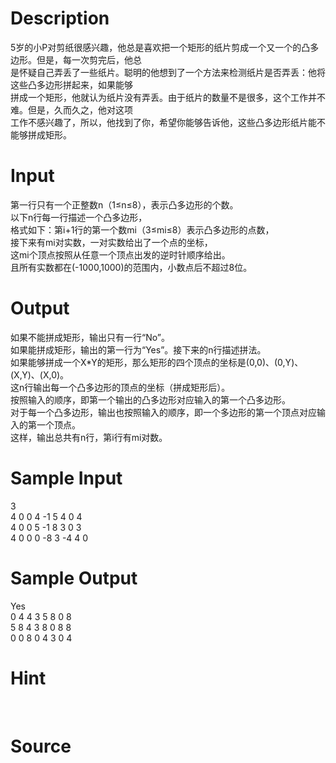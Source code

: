 
# Description

<div class="content"><div>5岁的小P对剪纸很感兴趣，他总是喜欢把一个矩形的纸片剪成一个又一个的凸多边形。但是，每一次剪完后，他总</div>
<div>是怀疑自己弄丢了一些纸片。聪明的他想到了一个方法来检测纸片是否弄丢：他将这些凸多边形拼起来，如果能够</div>
<div>拼成一个矩形，他就认为纸片没有弄丢。由于纸片的数量不是很多，这个工作并不难。但是，久而久之，他对这项</div>
<div>工作不感兴趣了，所以，他找到了你，希望你能够告诉他，这些凸多边形纸片能不能够拼成矩形。</div></div>

# Input

<div class="content"><div>第一行只有一个正整数n（1≤n≤8），表示凸多边形的个数。</div>
<div>以下n行每一行描述一个凸多边形，</div>
<div>格式如下：第i+1行的第一个数mi（3≤mi≤8）表示凸多边形的点数，</div>
<div>接下来有mi对实数，一对实数给出了一个点的坐标，</div>
<div>这mi个顶点按照从任意一个顶点出发的逆时针顺序给出。</div>
<div>且所有实数都在(-1000,1000)的范围内，小数点后不超过8位。</div></div>

# Output

<div class="content"><div>如果不能拼成矩形，输出只有一行“No”。</div>
<div>如果能拼成矩形，输出的第一行为“Yes”。接下来的n行描述拼法。</div>
<div>如果能够拼成一个X*Y的矩形，那么矩形的四个顶点的坐标是(0,0)、(0,Y)、(X,Y)、(X,0)。</div>
<div>这n行输出每一个凸多边形的顶点的坐标（拼成矩形后）。</div>
<div>按照输入的顺序，即第一个输出的凸多边形对应输入的第一个凸多边形。</div>
<div>对于每一个凸多边形，输出也按照输入的顺序，即一个多边形的第一个顶点对应输入的第一个顶点。</div>
<div>这样，输出总共有n行，第i行有mi对数。</div></div>

# Sample Input

<div class="content"><span class="sampledata">3<br/>
4 0 0 4 -1 5 4 0 4<br/>
4 0 0 5 -1 8 3 0 3<br/>
4 0 0 0 -8 3 -4 4 0</span></div>

# Sample Output

<div class="content"><span class="sampledata">Yes<br/>
0 4 4 3 5 8 0 8<br/>
5 8 4 3 8 0 8 8<br/>
0 0 8 0 4 3 0 4</span></div>

# Hint

<div class="content"><p></p><p><img alt="" border="0" src="/source/bzoj/1153/img/aHR0cHM6Ly9seWRzeS5jb20vSnVkZ2VPbmxpbmUvaW1hZ2VzLzExNTMuanBn.jpg"/> </p><p></p></div>

# Source

<div class="content"><p><a href="problemset.php?search="></a></p></div>

